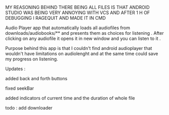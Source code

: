 MY REASONING BEHIND THERE BEING ALL FILES IS THAT ANDROID STUDIO WAS BEING VERY ANNOYING WITH VCS AND AFTER 1 H OF DEBUGGING I RAGEQUIT AND MADE IT IN CMD

Audio Player app that automatically loads all audiofiles from downloads/audiobooks/\*\* and presents them as choices for listening . After clicking on any audiofile it opens it in new window and you can listen to it .

Purpose behind this app is that I couldn't find android audioplayer that wouldn't have limitations on audiolenght and at the same time could save my progress on listening.

Updates :

added back and forth buttons

fixed seekBar

added indicators of current time and the duration of whole file

todo :
add downloader
